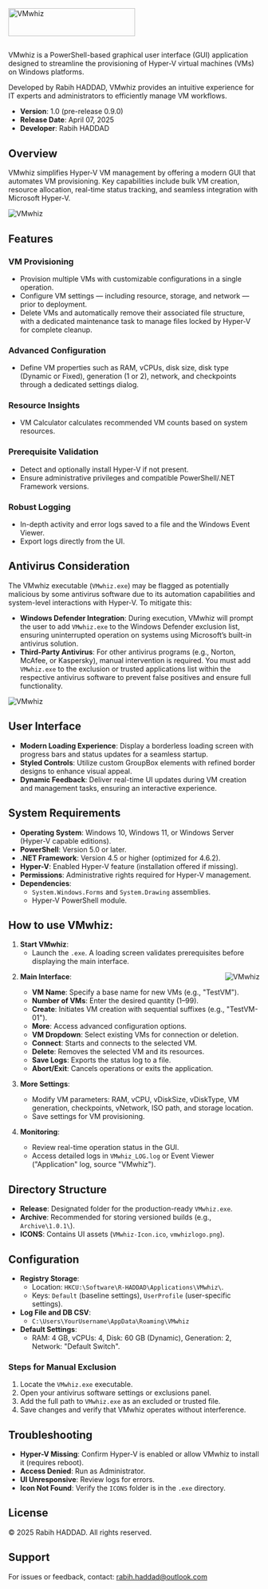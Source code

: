 <img src="Images/VMwhiz_Transparent.png" alt="VMwhiz" width="254" height="56">

##

VMwhiz is a PowerShell-based graphical user interface (GUI) application designed to streamline the provisioning of Hyper-V virtual machines (VMs) on Windows platforms. 


Developed by Rabih HADDAD, VMwhiz provides an intuitive experience for IT experts and administrators to efficiently manage VM workflows.

- **Version**: 1.0 (pre-release 0.9.0)  
- **Release Date**: April 07, 2025  
- **Developer**: Rabih HADDAD  

## Overview

VMwhiz simplifies Hyper-V VM management by offering a modern GUI that automates VM provisioning. Key capabilities include bulk VM creation, resource allocation, real-time status tracking, and seamless integration with Microsoft Hyper-V.

<img src="Images/VMwhiz_Screenshot_001.png" alt="VMwhiz">

## Features


### VM Provisioning
- Provision multiple VMs with customizable configurations in a single operation.
- Configure VM settings — including resource, storage, and network — prior to deployment.
- Delete VMs and automatically remove their associated file structure, with a dedicated maintenance task to manage files locked by Hyper-V for complete cleanup.

### Advanced Configuration
- Define VM properties such as RAM, vCPUs, disk size, disk type (Dynamic or Fixed), generation (1 or 2), network, and checkpoints through a dedicated settings dialog.

### Resource Insights
- VM Calculator calculates recommended VM counts based on system resources.

### Prerequisite Validation
- Detect and optionally install Hyper-V if not present.
- Ensure administrative privileges and compatible PowerShell/.NET Framework versions.

### Robust Logging
- In-depth activity and error logs saved to a file and the Windows Event Viewer.
- Export logs directly from the UI.


## Antivirus Consideration


The VMwhiz executable (`VMwhiz.exe`) may be flagged as potentially malicious by some antivirus software due to its automation capabilities and system-level interactions with Hyper-V. To mitigate this:

- **Windows Defender Integration**: During execution, VMwhiz will prompt the user to add `VMwhiz.exe` to the Windows Defender exclusion list, ensuring uninterrupted operation on systems using Microsoft’s built-in antivirus solution.  
- **Third-Party Antivirus**: For other antivirus programs (e.g., Norton, McAfee, or Kaspersky), manual intervention is required. You must add `VMwhiz.exe` to the exclusion or trusted applications list within the respective antivirus software to prevent false positives and ensure full functionality.

<img src="Images/VMwhiz_Screenshot_003.png" alt="VMwhiz" style="display: block; margin: 0 auto;">

## User Interface

- **Modern Loading Experience**: Display a borderless loading screen with progress bars and status updates for a seamless startup.
- **Styled Controls**: Utilize custom GroupBox elements with refined border designs to enhance visual appeal.
- **Dynamic Feedback**: Deliver real-time UI updates during VM creation and management tasks, ensuring an interactive experience.


## System Requirements

- **Operating System**: Windows 10, Windows 11, or Windows Server (Hyper-V capable editions).  
- **PowerShell**: Version 5.0 or later.  
- **.NET Framework**: Version 4.5 or higher (optimized for 4.6.2).  
- **Hyper-V**: Enabled Hyper-V feature (installation offered if missing).  
- **Permissions**: Administrative rights required for Hyper-V management.  
- **Dependencies**:  
  - `System.Windows.Forms` and `System.Drawing` assemblies.  
  - Hyper-V PowerShell module.


## How to use VMwhiz:
1. **Start VMwhiz**:  
   - Launch the `.exe`. A loading screen validates prerequisites before displaying the main interface.  

<img src="Images/VMwhiz_Screenshot_002.png" alt="VMwhiz" align="right">

2. **Main Interface**:  
   - **VM Name**: Specify a base name for new VMs (e.g., "TestVM").  
   - **Number of VMs**: Enter the desired quantity (1–99).  
   - **Create**: Initiates VM creation with sequential suffixes (e.g., "TestVM-01").  
   - **More**: Access advanced configuration options.  
   - **VM Dropdown**: Select existing VMs for connection or deletion.  
   - **Connect**: Starts and connects to the selected VM.  
   - **Delete**: Removes the selected VM and its resources.  
   - **Save Logs**: Exports the status log to a file.  
   - **Abort/Exit**: Cancels operations or exits the application.  

3. **More Settings**:  
   - Modify VM parameters: RAM, vCPU, vDiskSize, vDiskType, VM generation, checkpoints, vNetwork, ISO path, and storage location.  
   - Save settings for VM provisioning.  

4. **Monitoring**:  
   - Review real-time operation status in the GUI.  
   - Access detailed logs in `VMwhiz_LOG.log` or Event Viewer ("Application" log, source "VMwhiz").

## Directory Structure

- **Release**: Designated folder for the production-ready `VMwhiz.exe`.  
- **Archive**: Recommended for storing versioned builds (e.g., `Archive\1.0.1\`).  
- **ICONS**: Contains UI assets (`VMwhiz-Icon.ico`, `vmwhizlogo.png`).

## Configuration

- **Registry Storage**:  
  - Location: `HKCU:\Software\R-HADDAD\Applications\VMwhiz\`.  
  - Keys: `Default` (baseline settings), `UserProfile` (user-specific settings).  
- **Log File and DB CSV**:  
  - `C:\Users\YourUsername\AppData\Roaming\VMwhiz`  
- **Default Settings**:  
  - RAM: 4 GB, vCPUs: 4, Disk: 60 GB (Dynamic), Generation: 2, Network: "Default Switch".


### Steps for Manual Exclusion
1. Locate the `VMwhiz.exe` executable.  
2. Open your antivirus software settings or exclusions panel.  
3. Add the full path to `VMwhiz.exe` as an excluded or trusted file.  
4. Save changes and verify that VMwhiz operates without interference.

## Troubleshooting

- **Hyper-V Missing**: Confirm Hyper-V is enabled or allow VMwhiz to install it (requires reboot).  
- **Access Denied**: Run as Administrator.  
- **UI Unresponsive**: Review logs for errors.  
- **Icon Not Found**: Verify the `ICONS` folder is in the `.exe` directory.

## License

© 2025 Rabih HADDAD. All rights reserved.

## Support

For issues or feedback, contact: [rabih.haddad@outlook.com](mailto:rabih.haddad@outlook.com)
